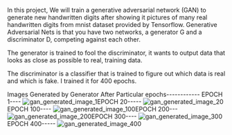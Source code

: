 In this project, We will train a generative adversarial network (GAN) to generate new handwritten digits after showing it pictures of many real handwritten digits from mnist dataset provided by Tensorflow.
Generative Adversarial Nets is that you have two networks, a generator G and a discriminator D, competing against each other.

The generator is trained to fool the discriminator, it wants to output data that looks as close as possible to real, training data.

The discriminator is a classifier that is trained to figure out which data is real and which is fake.
I trained it for 400 epochs.

Images Generated by Generator After Particular epochs------------
EPOCH 1----
![gan_generated_image_1](https://user-images.githubusercontent.com/96010766/214817848-7a2041ed-99cf-453b-bb1d-c6246073cf62.png)EPOCH 20-----
![gan_generated_image_20](https://user-images.githubusercontent.com/96010766/214818080-e0c7c7e6-24a4-4baa-a912-1ab800f19da0.png)EPOCH 100----
![gan_generated_image_100](https://user-images.githubusercontent.com/96010766/214818198-7ece46c5-0ee8-441f-914f-02244854db4e.png)EPOCH 200---
![gan_generated_image_200](https://user-images.githubusercontent.com/96010766/214818300-3c781f13-502d-4775-a237-79239a1abff8.png)EPOCH 300----
![gan_generated_image_300](https://user-images.githubusercontent.com/96010766/214818359-17809780-5c28-471d-b27c-215efc54e912.png)EPOCH 400-----
![gan_generated_image_400](https://user-images.githubusercontent.com/96010766/214818407-39a0fde8-428d-4f34-a948-33c3e0f4f010.png)
